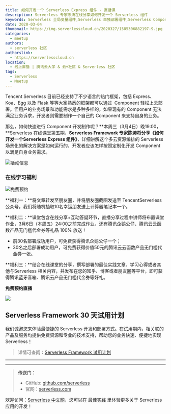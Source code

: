 ```yaml
---
title: 如何开发一个 Serverless Express 组件 - 直播课
description: Serverless 专家陈涛在线分享如何开发一个 Serverless 组件
keywords: Serverless 全局变量组件,Serverless 单独部署组件,Serverless Component
date: 2020-03-04
thumbnail: https://img.serverlesscloud.cn/2020327/1585306882197-9.jpg
categories:
  - meetup
authors:
  - serverless 社区
authorslink:
  - https://serverlesscloud.cn
location:
  - 线上直播 | 腾讯云大学 & 云+社区 & Serverless 社区
tags:
  - Serverless
  - Meetup
---
```


Tencent Serverless 目前已经支持了不少语言的热门框架，包括 Express、 Koa、Egg 以及 Flask 等等大家熟悉的框架都可以通过  Component 轻松上云部署。但用户的业务场景和功能需求是多种多样的，如果现有的 Component 无法满足业务诉求，开发者则需要制作一个自己的 Component 来支持自身的业务。

那么，如何快速进行 Component 开发制作呢？**本周三（3月4日）晚19:00，**Serverless 在线课堂第五期，**Serverless Framework 专家陈涛将分享《如何开发一个Serverless Express 组件》**，详细讲解这个多云资源编排的 Serverless 场景化的解决方案是如何运行的，开发者应该怎样按照定制化开发 Component 以满足自身业务需求。

![活动信息](https://img.serverlesscloud.cn/2020325/1585125058534-IMG_0294.JPG)

### 在线学习福利

![免费预约](https://img.serverlesscloud.cn/2020325/1585125194298-IMG_0295.PNG)

**福利一：**将文章转发至朋友圈，并将朋友圈截图发送至 TencentServerless 公众号，我们将随机抽取10名幸运朋友送上计算器笔记本一个。

**福利二：**课堂包含在线分享+互动答疑环节，直播分享过程中讲师将布置课堂作业，3月6日（本周五）24:00之前完成作业，还有腾讯企鹅公仔、腾讯云云函数产品无门槛代金券等礼品 100\% 放送！
- 前30名部署成功用户，可免费获得腾讯企鹅公仔一个；
- 30名之后部署成功用户，可免费获得价值50元的腾讯云云函数产品无门槛代金券一张。

**福利三：**结合在线课堂的分享，撰写部署的最佳实践文章、学习心得或者其他与Serverless 相关内容，并发布在您的知乎、博客或者朋友圈等平台，即可获得腾讯蓝牙音箱、腾讯云产品无门槛代金券等好礼。

**免费预约直播**

![](https://mmbiz.qpic.cn/mmbiz_png/YHl6UWa9s60lk9Qiaz779rjazgZALEYDLqdOae7JfVIMsB5RmDZapdDpdmHl5MnZtnXyztztSrLWl5KsDA287gg/640?wx_fmt=png)

## Serverless Framework 30 天试用计划

我们诚邀您来体验最便捷的 Serverless 开发和部署方式。在试用期内，相关联的产品及服务均提供免费资源和专业的技术支持，帮助您的业务快速、便捷地实现 Serverless！

> 详情可查阅：[Serverless Framework 试用计划](https://cloud.tencent.com/document/product/1154/38792)

---
<div id='scf-deploy-iframe-or-md'></div>

---

> **传送门：**
> - GitHub: [github.com/serverless](https://github.com/serverless/serverless/blob/master/README_CN.md)
> - 官网：[serverless.com](https://serverless.com/)

欢迎访问：[Serverless 中文网](https://serverlesscloud.cn/)，您可以在 [最佳实践](https://serverlesscloud.cn/best-practice) 里体验更多关于 Serverless 应用的开发！
